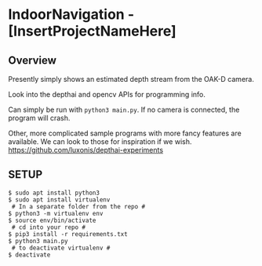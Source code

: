 # IndoorNavigation - [InsertProjectNameHere]
## Overview
Presently simply shows an estimated depth stream from the OAK-D camera.

Look into the depthai and opencv APIs for programming info.

Can simply be run with `python3 main.py`.  If no camera is connected, the program will crash.

Other, more complicated sample programs with more fancy features are available.  We can look to those for inspiration if we wish.  https://github.com/luxonis/depthai-experiments

## SETUP
```
$ sudo apt install python3
$ sudo apt install virtualenv
 # In a separate folder from the repo #
$ python3 -m virtualenv env
$ source env/bin/activate
 # cd into your repo #
$ pip3 install -r requirements.txt
$ python3 main.py
 # to deactivate virtualenv #
$ deactivate 
```
